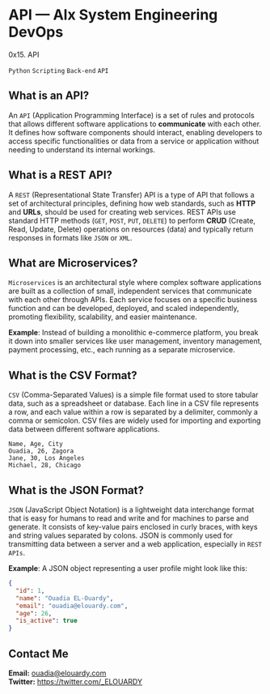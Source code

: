 # API — Alx System Engineering DevOps
0x15. API

``Python``
``Scripting``
``Back-end``
``API``

## What is an API?
An ``API`` (Application Programming Interface) is a set of rules and protocols that allows different software applications to **communicate** with each other. It defines how software components should interact, enabling developers to access specific functionalities or data from a service or application without needing to understand its internal workings.

## What is a REST API?
A ``REST`` (Representational State Transfer) API is a type of API that follows a set of architectural principles, defining how web standards, such as **HTTP** and **URLs**, should be used for creating web services. REST APIs use standard HTTP methods (``GET``, ``POST``, ``PUT``, ``DELETE``) to perform **CRUD** (Create, Read, Update, Delete) operations on resources (data) and typically return responses in formats like ``JSON`` or ``XML``.

## What are Microservices?
``Microservices`` is an architectural style where complex software applications are built as a collection of small, independent services that communicate with each other through APIs. Each service focuses on a specific business function and can be developed, deployed, and scaled independently, promoting flexibility, scalability, and easier maintenance.

**Example**: Instead of building a monolithic e-commerce platform, you break it down into smaller services like user management, inventory management, payment processing, etc., each running as a separate microservice.

## What is the CSV Format?
``CSV`` (Comma-Separated Values) is a simple file format used to store tabular data, such as a spreadsheet or database. Each line in a CSV file represents a row, and each value within a row is separated by a delimiter, commonly a comma or semicolon. CSV files are widely used for importing and exporting data between different software applications.

```
Name, Age, City
Ouadia, 26, Zagora
Jane, 30, Los Angeles
Michael, 28, Chicago
```

## What is the JSON Format?
``JSON`` (JavaScript Object Notation) is a lightweight data interchange format that is easy for humans to read and write and for machines to parse and generate. It consists of key-value pairs enclosed in curly braces, with keys and string values separated by colons. JSON is commonly used for transmitting data between a server and a web application, especially in ``REST APIs``.

**Example**: A JSON object representing a user profile might look like this:

```json
{
  "id": 1,
  "name": "Ouadia EL-Ouardy",
  "email": "ouadia@elouardy.com",
  "age": 26,
  "is_active": true
}
```

## Contact Me
**Email:** ouadia@elouardy.com \
**Twitter:** https://twitter.com/_ELOUARDY

